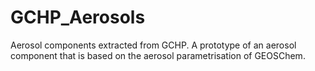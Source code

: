 # GCHP_Aerosols
Aerosol components extracted from GCHP.
A prototype of an aerosol component that is based on the aerosol parametrisation of GEOSChem.
